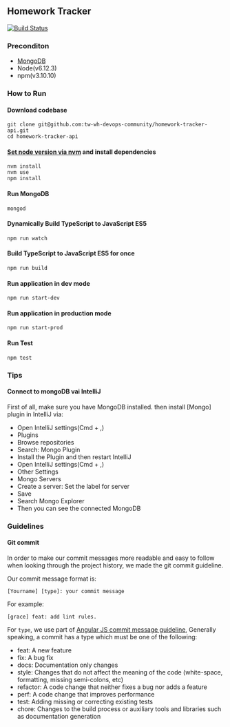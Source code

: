 ## Homework Tracker
[![Build Status](https://travis-ci.org/tw-wh-devops-community/homework-tracker-api.svg?branch=master)](https://travis-ci.org/tw-wh-devops-community/homework-tracker-api)

### Preconditon
- [MongoDB](https://docs.mongodb.com/manual/tutorial/install-mongodb-on-os-x/#install-mongodb-community-edition-with-homebrew) 
- Node(v6.12.3)
- npm(v3.10.10)


### How to Run

#### Download codebase

```
git clone git@github.com:tw-wh-devops-community/homework-tracker-api.git
cd homework-tracker-api
```
#### [Set node version via nvm](https://github.com/creationix/nvm#nvmrc) and install dependencies
```
nvm install
nvm use
npm install
```

#### Run MongoDB
```
mongod
```

#### Dynamically Build TypeScript to JavaScript ES5
```
npm run watch
```

#### Build TypeScript to JavaScript ES5 for once
```
npm run build
```

#### Run application in dev mode
```
npm run start-dev 
```

#### Run application in production mode
```
npm run start-prod
```

#### Run Test
```
npm test
```

### Tips

#### Connect to mongoDB vai IntelliJ

First of all, make sure you have MongoDB installed. then install [Mongo] plugin in IntelliJ via:

- Open IntelliJ settings(Cmd + ,)
- Plugins
- Browse repositories
- Search: Mongo Plugin
- Install the Plugin and then restart IntelliJ
- Open IntelliJ settings(Cmd + ,)
- Other Settings
- Mongo Servers
- Create a server: Set the label for server
- Save
- Search Mongo Explorer
- Then you can see the connected MongoDB


### Guidelines

#### Git commit

In order to make our commit messages more readable and easy to follow when looking through the project history, we made the git commit guideline. 

Our commit message format is:

`[Yourname] [type]: your commit message`

For example: 
```
[grace] feat: add lint rules.
```

For `type`, we use part of [Angular JS commit message guideline](https://github.com/angular/angular.js/blob/master/DEVELOPERS.md#commit-message-format), Generally speaking, a commit has a type which must be one of the following:

- feat: A new feature
- fix: A bug fix
- docs: Documentation only changes
- style: Changes that do not affect the meaning of the code (white-space, formatting, missing semi-colons, etc)
- refactor: A code change that neither fixes a bug nor adds a feature
- perf: A code change that improves performance
- test: Adding missing or correcting existing tests
- chore: Changes to the build process or auxiliary tools and libraries such as documentation generation

                                                                                                                                          




 

